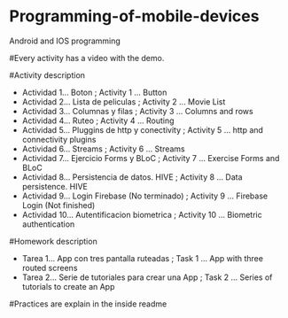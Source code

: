 # Programming-of-mobile-devices
Android and IOS programming

#Every activity has a video with the demo.

#Activity description

- Actividad 1... Boton ; Activity 1 ... Button
- Actividad 2... Lista de peliculas ; Activity 2 ... Movie List
- Actividad 3... Columnas y filas ; Activity 3 ... Columns and rows
- Actividad 4... Ruteo ; Activity 4 ... Routing
- Actividad 5... Pluggins de http y conectivity ; Activity 5 ... http and connectivity plugins
- Actividad 6... Streams ; Activity 6 ... Streams
- Actividad 7... Ejercicio Forms y BLoC ; Activity 7 ... Exercise Forms and BLoC
- Actividad 8... Persistencia de datos. HIVE ; Activity 8 ... Data persistence. HIVE
- Actividad 9... Login Firebase (No terminado) ; Activity 9 ... Firebase Login (Not finished)
- Actividad 10... Autentificacion biometrica ; Activity 10 ... Biometric authentication

#Homework description

- Tarea 1... App con tres pantalla ruteadas ; Task 1 ... App with three routed screens
- Tarea 2... Serie de tutoriales para crear una App ; Task 2 ... Series of tutorials to create an App

#Practices are explain in the inside readme
